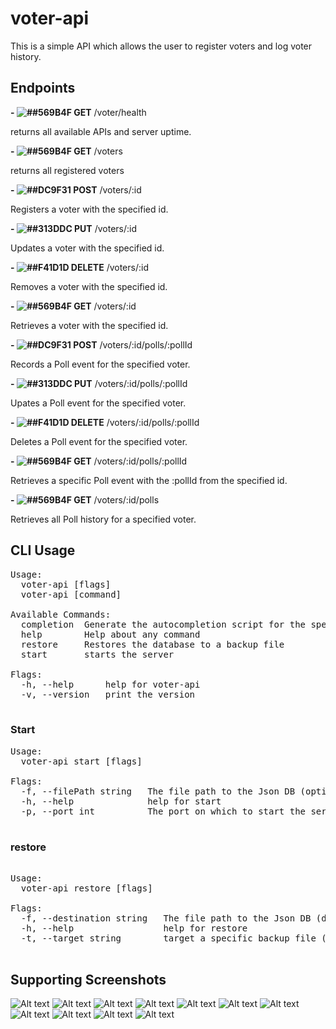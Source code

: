 # voter-api


This is a simple API which allows the user to register voters and log voter history.

## Endpoints

**- ![##569B4F](https://placehold.co/15x15/569B4F/569B4F.png) GET** /voter/health

returns all available APIs and server uptime. 

**- ![##569B4F](https://placehold.co/15x15/569B4F/569B4F.png) GET** /voters

returns all registered voters

**- ![##DC9F31](https://placehold.co/15x15/DC9F31/DC9F31.png) POST**  /voters/:id

Registers a voter with the specified id. 

**- ![##313DDC](https://placehold.co/15x15/313DDC/313DDC.png) PUT**  /voters/:id

Updates a voter with the specified id. 

**- ![##F41D1D](https://placehold.co/15x15/F41D1D/F41D1D.png) DELETE**  /voters/:id

Removes a voter with the specified id.

**- ![##569B4F](https://placehold.co/15x15/569B4F/569B4F.png) GET** /voters/:id

Retrieves a voter with the specified id.

**- ![##DC9F31](https://placehold.co/15x15/DC9F31/DC9F31.png) POST**  /voters/:id/polls/:pollId

Records a Poll event for the specified voter. 

**- ![##313DDC](https://placehold.co/15x15/313DDC/313DDC.png) PUT**  /voters/:id/polls/:pollId

Upates a Poll event for the specified voter. 

**- ![##F41D1D](https://placehold.co/15x15/F41D1D/F41D1D.png) DELETE**  /voters/:id/polls/:pollId

Deletes a Poll event for the specified voter. 

**- ![##569B4F](https://placehold.co/15x15/569B4F/569B4F.png) GET** /voters/:id/polls/:pollId

Retrieves a specific Poll event with the :pollId from the specified id.

**- ![##569B4F](https://placehold.co/15x15/569B4F/569B4F.png) GET** /voters/:id/polls

Retrieves all Poll history for a specified voter.


## CLI Usage
<pre>
Usage:
  voter-api [flags]
  voter-api [command]

Available Commands:
  completion  Generate the autocompletion script for the specified shell
  help        Help about any command
  restore     Restores the database to a backup file
  start       starts the server

Flags:
  -h, --help      help for voter-api
  -v, --version   print the version

</pre>

### Start

<pre>
Usage:
  voter-api start [flags]

Flags:
  -f, --filePath string   The file path to the Json DB (optional)
  -h, --help              help for start
  -p, --port int          The port on which to start the server (default 3000)

</pre>

### restore
<Pre>

Usage:
  voter-api restore [flags]

Flags:
  -f, --destination string   The file path to the Json DB (default "./Data")
  -h, --help                 help for restore
  -t, --target string        target a specific backup file (default "./Data.Bak")

</Pre>

## Supporting Screenshots

![Alt text](./screenshots/DELETE_voters_id.png?raw=true "Optional Title")
![Alt text](./screenshots/DELETE_voters_voterId_polls_pollId.png?raw=true "Optional Title")
![Alt text](./screenshots/GET_voters.png "Optional Title")
![Alt text](./screenshots/GET_voters_health.png "Optional Title")
![Alt text](./screenshots/GET_voters_id.png "Optional Title")
![Alt text](./screenshots/GET_voters_id_polls.png "Optional Title")
![Alt text](./screenshots/GET_voters_voterId_polls_pollId.png "Optional Title")
![Alt text](./screenshots/POST_voters_id.png "Optional Title") 
![Alt text](./screenshots/POST_voters_voterId_polls_pollId.png "Optional Title")
![Alt text](./screenshots/PUT_voters_id.png "Optional Title")
![Alt text](./screenshots/PUT_voters_voterId_polls_pollId.png "Optional Title")